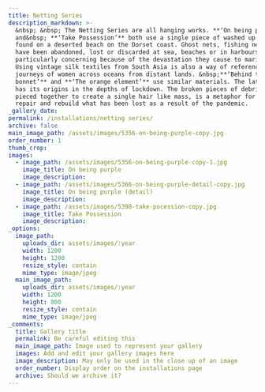 ```yaml
---
title: Netting Series
description_markdown: >-
  &nbsp; &nbsp; The Netting Series are all hanging works. **‘On being purple’**
  and&nbsp; **‘Take Possession’** both use a single piece of washed up netting
  found on a deserted beach on the Dorset coast. Ghost nets, fishing nets that
  have been abandoned, lost or discarded at sea, beaches or in harbours are
  particularly concerning because of the devastation they cause to marine life.
  Using vintage silk textiles from South Asia is also a way of referencing the
  journeys of women across oceans from distant lands. &nbsp;**‘Behind the
  bonnet’** and **‘The orange element’** use similar materials. The latter also
  has its origins in the depths of lockdown. The broken pieces of debris are
  pieced together to create a single hair like mass, is a metaphor for trying to
  repair and rebuild what has been lost as a result of the pandemic.
_gallery_date:
permalink: /installations/netting series/
archive: false
main_image_path: /assets/images/5356-on-being-purple-copy.jpg
order_number: 1
thumb_crop:
images:
  - image_path: /assets/images/5356-on-being-purple-copy-1.jpg
    image_title: On being purple
    image_description:
  - image_path: /assets/images/5366-on-being-purple-detail-copy.jpg
    image_title: On being purple (detail)
    image_description:
  - image_path: /assets/images/5398-take-pocession-copy.jpg
    image_title: Take Possession
    image_description:
_options:
  image_path:
    uploads_dir: assets/images/:year
    width: 1200
    height: 1200
    resize_style: contain
    mime_type: image/jpeg
  main_image_path:
    uploads_dir: assets/images/:year
    width: 1200
    height: 800
    resize_style: contain
    mime_type: image/jpeg
_comments:
  title: Gallery title
  permalink: Be careful editing this
  main_image_path: Image used to represent your gallery
  images: Add and edit your gallery images here
  image_description: May only be used in the close up of an image
  order_number: Display order on the installations page
  archive: Should we archive it?
---
```



